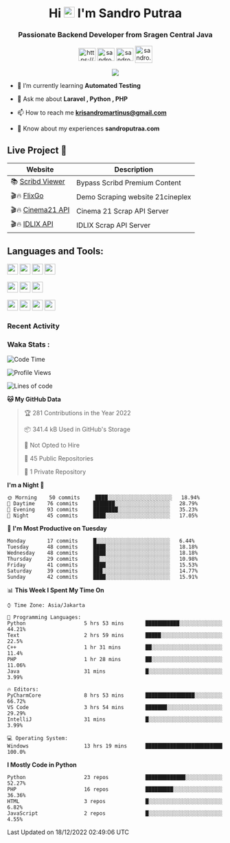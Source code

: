 

<h1 align="center">Hi <img src="https://media.giphy.com/media/hvRJCLFzcasrR4ia7z/giphy.gif" width="25px"> I'm Sandro Putraa</h1>
<h3 align="center">Passionate Backend Developer from Sragen Central Java</h3>

<p align="center">
    <a href="https://www.linkedin.com/in/sandro-putraa-34b80a19b/" target="blank"><img align="center" src="https://raw.githubusercontent.com/rahuldkjain/github-profile-readme-generator/master/src/images/icons/Social/linked-in-alt.svg" alt="https://www.linkedin.com/in/sandro-putraa-34b80a19b/" height="30" width="40" /></a>
    <a href="https://fb.com/sandro.putraaa" target="blank"><img align="center" src="https://raw.githubusercontent.com/rahuldkjain/github-profile-readme-generator/master/src/images/icons/Social/facebook.svg" alt="sandro.putraaa" height="30" width="40" /></a>
    <a href="https://instagram.com/sandro.putraa" target="blank"><img align="center" src="https://raw.githubusercontent.com/rahuldkjain/github-profile-readme-generator/master/src/images/icons/Social/instagram.svg" alt="sandro.putraa" height="30" width="40" /></a>
    <a href="https://wakatime.com/@sandrocods" target="blank"><img align="center" src="https://wakatime.com/static/img/wakatime-logo-text-vertical.png" alt="sandro.putraa" height="40" width="40" /></a>
   
</p>

<p align="center" style="p3">
<a href="https://github.com/antonkomarev/github-profile-views-counter">
    <img align="center"  src="https://komarev.com/ghpvc/?username=sandrocods&style=for-the-badge">
</a>

</p>



- 🌱 I’m currently learning **Automated Testing**

- 💬 Ask me about **Laravel , Python , PHP**

- 📫 How to reach me **krisandromartinus@gmail.com**

- 📄 Know about my experiences **sandroputraa.com**
 


## Live Project 🚀


| Website             | Description     |
| ----------------- | --- |
| 📚 [Scribd Viewer](http://sandroputraa.my.id/scribd/) | Bypass Scribd Premium Content |
| 🎬🔥 [FlixGo](https://testflsk.sandroputraa.com/) | Demo Scraping website 21cineplex  |
| 🎬🔥 [Cinema21 API](https://cinema-21-scrapper.vercel.app/) | Cinema 21 Scrap API Server |
| 🎬🔥 [IDLIX API](https://idlix-api.vercel.app/) | IDLIX Scrap API Server |



## Languages and Tools:

<img src="https://img.shields.io/badge/-Git-white?style=for-the-badge&logo=git" height="25" /></img>
<img src="https://img.shields.io/badge/-GitHub-white?style=for-the-badge&logo=github&logoColor=007ACC" height="25" /></img> <img src="https://img.shields.io/badge/-VS%20Code-white?style=for-the-badge&logo=visual-studio-code&logoColor=007ACC" height="25" /></img> <img src="https://img.shields.io/badge/-Pycharm-white?style=for-the-badge&logo=pycharm&logoColor=007ACC" height="25" /></img>

<img src="https://img.shields.io/badge/-Laravel-white?style=for-the-badge&logo=laravel&logoColor=007ACC" height="25" /></img>
<img src="https://img.shields.io/badge/-Flask-white?style=for-the-badge&logo=flask&logoColor=007ACC" height="25" /></img>
<img src="https://img.shields.io/badge/-Selenium-white?style=for-the-badge&logo=selenium&logoColor=007ACC" height="25" /></img>

<img src="https://img.shields.io/badge/-Python-white?style=for-the-badge&logo=python&logoColor=007ACC" height="25" /></img>
<img src="https://img.shields.io/badge/-Php-white?style=for-the-badge&logo=php&logoColor=007ACC" height="25" /></img>
<img src="https://img.shields.io/badge/-java-white?style=for-the-badge&logo=java&logoColor=007ACC" height="25" /></img>
<img src="https://img.shields.io/badge/-c++-white?style=for-the-badge&logo=c%2B%2B&logoColor=007ACC" height="25" /></img>



### Recent Activity
<!--START_SECTION:activity-->

<!--END_SECTION:activity-->

### Waka Stats :
<!--START_SECTION:waka-->
![Code Time](http://img.shields.io/badge/Code%20Time-423%20hrs%2046%20mins-blue)

![Profile Views](http://img.shields.io/badge/Profile%20Views-54-blue)

![Lines of code](https://img.shields.io/badge/From%20Hello%20World%20I%27ve%20Written-1%20Million%20lines%20of%20code-blue)

**🐱 My GitHub Data** 

> 🏆 281 Contributions in the Year 2022
 > 
> 📦 341.4 kB Used in GitHub's Storage 
 > 
> 🚫 Not Opted to Hire
 > 
> 📜 45 Public Repositories 
 > 
> 🔑 1 Private Repository 
 > 
**I'm a Night 🦉** 

```text
🌞 Morning    50 commits     ████░░░░░░░░░░░░░░░░░░░░░   18.94% 
🌆 Daytime    76 commits     ███████░░░░░░░░░░░░░░░░░░   28.79% 
🌃 Evening    93 commits     ████████░░░░░░░░░░░░░░░░░   35.23% 
🌙 Night      45 commits     ████░░░░░░░░░░░░░░░░░░░░░   17.05%

```
📅 **I'm Most Productive on Tuesday** 

```text
Monday       17 commits     █░░░░░░░░░░░░░░░░░░░░░░░░   6.44% 
Tuesday      48 commits     ████░░░░░░░░░░░░░░░░░░░░░   18.18% 
Wednesday    48 commits     ████░░░░░░░░░░░░░░░░░░░░░   18.18% 
Thursday     29 commits     ██░░░░░░░░░░░░░░░░░░░░░░░   10.98% 
Friday       41 commits     ████░░░░░░░░░░░░░░░░░░░░░   15.53% 
Saturday     39 commits     ███░░░░░░░░░░░░░░░░░░░░░░   14.77% 
Sunday       42 commits     ████░░░░░░░░░░░░░░░░░░░░░   15.91%

```


📊 **This Week I Spent My Time On** 

```text
⌚︎ Time Zone: Asia/Jakarta

💬 Programming Languages: 
Python                   5 hrs 53 mins       ███████████░░░░░░░░░░░░░░   44.21% 
Text                     2 hrs 59 mins       █████░░░░░░░░░░░░░░░░░░░░   22.5% 
C++                      1 hr 31 mins        ██░░░░░░░░░░░░░░░░░░░░░░░   11.4% 
PHP                      1 hr 28 mins        ██░░░░░░░░░░░░░░░░░░░░░░░   11.06% 
Java                     31 mins             █░░░░░░░░░░░░░░░░░░░░░░░░   3.99%

🔥 Editors: 
PyCharmCore              8 hrs 53 mins       ████████████████░░░░░░░░░   66.72% 
VS Code                  3 hrs 54 mins       ███████░░░░░░░░░░░░░░░░░░   29.29% 
IntelliJ                 31 mins             █░░░░░░░░░░░░░░░░░░░░░░░░   3.99%

💻 Operating System: 
Windows                  13 hrs 19 mins      █████████████████████████   100.0%

```

**I Mostly Code in Python** 

```text
Python                   23 repos            █████████████░░░░░░░░░░░░   52.27% 
PHP                      16 repos            █████████░░░░░░░░░░░░░░░░   36.36% 
HTML                     3 repos             █░░░░░░░░░░░░░░░░░░░░░░░░   6.82% 
JavaScript               2 repos             █░░░░░░░░░░░░░░░░░░░░░░░░   4.55%

```



 Last Updated on 18/12/2022 02:49:06 UTC
<!--END_SECTION:waka-->
